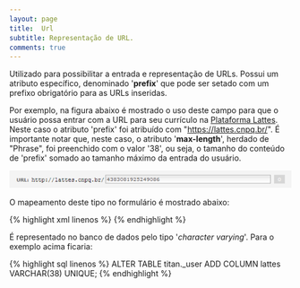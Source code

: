 ```yaml
---
layout: page
title:  Url
subtitle: Representação de URL.
comments: true
---
```


Utilizado para possibilitar a entrada e representação de URLs. Possui um atributo específico, denominado '**prefix**' que pode ser setado com um prefixo obrigatório para as URLs inseridas.

Por exemplo, na figura abaixo é mostrado o uso deste campo para que o usuário possa entrar com a URL para seu currículo na [Plataforma Lattes](https://lattes.cnpq.br). Neste caso o atributo 'prefix' foi atribuído com "https://lattes.cnpq.br/". É importante notar que, neste caso, o atributo '**max-length**', herdado de "Phrase", foi preenchido com o valor '38', ou seja, o tamanho do conteúdo de 'prefix' somado ao tamanho máximo da entrada do usuário.

![Campo de entrada de dados do tipo "Url".](/docs/images/image_9.png)

O mapeamento deste tipo no formulário é mostrado abaixo:

{% highlight xml linenos %}
<field
	type="Url"
	column="lattes"
	label="URL"
	max-length="38"
	prefix="https://lattes.cnpq.br/"
	unique="true"
/>
{% endhighlight %}

É representado no banco de dados pelo tipo '*character varying*'. Para o exemplo acima ficaria:

{% highlight sql linenos %}
ALTER TABLE titan._user ADD COLUMN lattes VARCHAR(38) UNIQUE;
{% endhighlight %}
